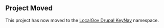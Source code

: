 ## Project Moved

This project has now moved to the [LocalGov Drupal KeyNav](https://github.com/localgovdrupal/localgov_keynav) namespace.

